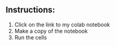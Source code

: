 ## Instructions:
1. Click on the link to my colab notebook
2. Make a copy of the notebook
3. Run the cells
